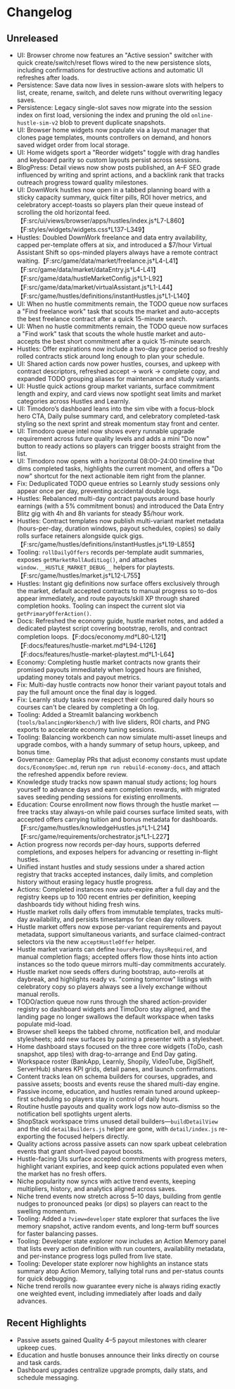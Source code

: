 # Changelog

## Unreleased
- UI: Browser chrome now features an "Active session" switcher with quick create/switch/reset flows wired to the new persistence slots, including confirmations for destructive actions and automatic UI refreshes after loads.
- Persistence: Save data now lives in session-aware slots with helpers to list, create, rename, switch, and delete runs without overwriting legacy saves.
- Persistence: Legacy single-slot saves now migrate into the session index on first load, versioning the index and pruning the old `online-hustle-sim-v2` blob to prevent duplicate snapshots.
- UI: Browser home widgets now populate via a layout manager that clones page templates, mounts controllers on demand, and honors saved widget order from local storage.
- UI: Home widgets sport a "Reorder widgets" toggle with drag handles and keyboard parity so custom layouts persist across sessions.
- BlogPress: Detail views now show posts published, an A–F SEO grade influenced by writing and sprint actions, and a backlink rank that tracks outreach progress toward quality milestones.
- UI: DownWork hustles now open in a tabbed planning board with a sticky capacity summary, quick filter pills, ROI hover metrics, and celebratory accept-toasts so players plan their queue instead of scrolling the old horizontal feed.【F:src/ui/views/browser/apps/hustles/index.js†L7-L860】【F:styles/widgets/widgets.css†L137-L349】
- Hustles: Doubled DownWork freelance and data entry availability, capped per-template offers at six, and introduced a $7/hour Virtual Assistant Shift so ops-minded players always have a remote contract waiting.【F:src/game/data/market/freelance.js†L4-L41】【F:src/game/data/market/dataEntry.js†L4-L41】【F:src/game/data/hustleMarketConfig.js†L1-L92】【F:src/game/data/market/virtualAssistant.js†L1-L44】【F:src/game/hustles/definitions/instantHustles.js†L1-L140】
- UI: When no hustle commitments remain, the TODO queue now surfaces a "Find freelance work" task that scouts the market and auto-accepts the best freelance contract after a quick 15-minute search.
- UI: When no hustle commitments remain, the TODO queue now surfaces a "Find work" task that scouts the whole hustle market and auto-accepts the best short commitment after a quick 15-minute search.
- Hustles: Offer expirations now include a two-day grace period so freshly rolled contracts stick around long enough to plan your schedule.
- UI: Shared action cards now power hustles, courses, and upkeep with contract descriptors, refreshed accept → work → complete copy, and expanded TODO grouping aliases for maintenance and study variants.
- UI: Hustle quick actions group market variants, surface commitment length and expiry, and card views now spotlight seat limits and market categories across Hustles and Learnly.
- UI: Timodoro’s dashboard leans into the sim vibe with a focus-block hero CTA, Daily pulse summary card, and celebratory completed-task styling so the next sprint and streak momentum stay front and center.
- UI: Timodoro queue intel now shows every runnable upgrade requirement across future quality levels and adds a mini "Do now" button to ready actions so players can trigger boosts straight from the list.
- UI: Timodoro now opens with a horizontal 08:00–24:00 timeline that dims completed tasks, highlights the current moment, and offers a "Do now" shortcut for the next actionable item right from the planner.
- Fix: Deduplicated TODO queue entries so Learnly study sessions only appear once per day, preventing accidental double logs.
- Hustles: Rebalanced multi-day contract payouts around base hourly earnings (with a 5% commitment bonus) and introduced the Data Entry Blitz gig with 4h and 8h variants for steady $5/hour work.
- Hustles: Contract templates now publish multi-variant market metadata (hours-per-day, duration windows, payout schedules, copies) so daily rolls surface retainers alongside quick gigs.【F:src/game/hustles/definitions/instantHustles.js†L19-L855】
- Tooling: `rollDailyOffers` records per-template audit summaries, exposes `getMarketRollAuditLog()`, and attaches `window.__HUSTLE_MARKET_DEBUG__` helpers for playtests.【F:src/game/hustles/market.js†L12-L755】
- Hustles: Instant gig definitions now surface offers exclusively through the market, default accepted contracts to manual progress so to-dos appear immediately, and route payouts/skill XP through shared completion hooks. Tooling can inspect the current slot via `getPrimaryOfferAction()`.
- Docs: Refreshed the economy guide, hustle market notes, and added a dedicated playtest script covering bootstrap, rerolls, and contract completion loops.【F:docs/economy.md†L80-L121】【F:docs/features/hustle-market.md†L94-L126】【F:docs/features/hustle-market-playtest.md†L1-L64】
- Economy: Completing hustle market contracts now grants their promised payouts immediately when logged hours are finished, updating money totals and payout metrics.
- Fix: Multi-day hustle contracts now honor their variant payout totals and pay the full amount once the final day is logged.
- Fix: Learnly study tasks now respect their configured daily hours so courses can't be cleared by completing a 0h log.
- Tooling: Added a Streamlit balancing workbench (`tools/balancingWorkbench/`) with live sliders, ROI charts, and PNG exports to accelerate economy tuning sessions.
- Tooling: Balancing workbench can now simulate multi-asset lineups and upgrade combos, with a handy summary of setup hours, upkeep, and bonus time.
- Governance: Gameplay PRs that adjust economy constants must update `docs/EconomySpec.md`, rerun `npm run rebuild-economy-docs`, and attach the refreshed appendix before review.
- Knowledge study tracks now spawn manual study actions; log hours yourself to advance days and earn completion rewards, with migrated saves seeding pending sessions for existing enrollments.
- Education: Course enrollment now flows through the hustle market — free tracks stay always-on while paid courses surface limited seats, with accepted offers carrying tuition and bonus metadata for dashboards.【F:src/game/hustles/knowledgeHustles.js†L1-L214】【F:src/game/requirements/orchestrator.js†L1-L227】
- Action progress now records per-day hours, supports deferred completions, and exposes helpers for advancing or resetting in-flight hustles.
- Unified instant hustles and study sessions under a shared action registry that tracks accepted instances, daily limits, and
  completion history without erasing legacy hustle progress.
- Actions: Completed instances now auto-expire after a full day and the registry keeps up to 100 recent entries per definition,
  keeping dashboards tidy without hiding fresh wins.
- Hustle market rolls daily offers from immutable templates, tracks multi-day availability, and persists timestamps for clean day rollovers.
- Hustle market offers now expose per-variant requirements and payout metadata, support simultaneous variants, and surface claimed-contract selectors via the new `acceptHustleOffer` helper.
- Hustle market variants can define `hoursPerDay`, `daysRequired`, and manual completion flags; accepted offers flow those hints into action instances so the todo queue mirrors multi-day commitments accurately.
- Hustle market now seeds offers during bootstrap, auto-rerolls at daybreak, and highlights ready vs. "coming tomorrow" listings with celebratory copy so players always see a lively exchange without manual rerolls.
- TODO/action queue now runs through the shared action-provider registry so dashboard widgets and TimoDoro stay aligned, and the landing page no longer swallows the default workspace when tasks populate mid-load.
- Browser shell keeps the tabbed chrome, notification bell, and modular stylesheets; add new surfaces by pairing a presenter with a stylesheet.
- Home dashboard stays focused on the three core widgets (ToDo, cash snapshot, app tiles) with drag-to-arrange and End Day gating.
- Workspace roster (BankApp, Learnly, Shopily, VideoTube, DigiShelf, ServerHub) shares KPI grids, detail panes, and launch confirmations.
- Content tracks lean on schema builders for courses, upgrades, and passive assets; boosts and events reuse the shared multi-day engine.
- Passive income, education, and hustles remain tuned around upkeep-first scheduling so players stay in control of daily hours.
- Routine hustle payouts and quality work logs now auto-dismiss so the notification bell spotlights urgent alerts.
- ShopStack workspace trims unused detail builders—`buildDetailView` and the old `detailBuilders.js` helper are gone, with `detail/index.js` re-exporting the focused helpers directly.
- Quality actions across passive assets can now spark upbeat celebration events that grant short-lived payout boosts.
- Hustle-facing UIs surface accepted commitments with progress meters, highlight variant expiries, and keep quick actions populated even when the market has no fresh offers.
- Niche popularity now syncs with active trend events, keeping multipliers, history, and analytics aligned across saves.
- Niche trend events now stretch across 5–10 days, building from gentle nudges to pronounced peaks (or dips) so players can react to the swelling momentum.
- Tooling: Added a `?view=developer` state explorer that surfaces the live memory snapshot, active random events, and long-term buff sources for faster balancing passes.
- Tooling: Developer state explorer now includes an Action Memory panel that lists every action definition with run counters, availability metadata, and per-instance progress logs pulled from live state.
- Tooling: Developer state explorer now highlights an instance stats summary atop Action Memory, tallying total runs and per-status counts for quick debugging.
- Niche trend rerolls now guarantee every niche is always riding exactly one weighted event, including immediately after loads and daily advances.

## Recent Highlights
- Passive assets gained Quality 4–5 payout milestones with clearer upkeep cues.
- Education and hustle bonuses announce their links directly on course and task cards.
- Dashboard upgrades centralize upgrade prompts, daily stats, and schedule messaging.
